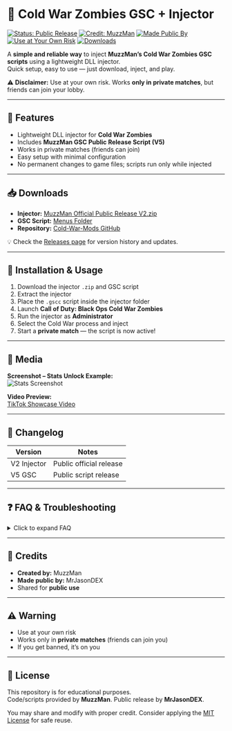 # 🧟 Cold War Zombies GSC + Injector

[![Status: Public Release](https://img.shields.io/badge/Status-Public%20Release-green)]()
[![Credit: MuzzMan](https://img.shields.io/badge/Credit-MuzzMan-blue)]()
[![Made Public By](https://img.shields.io/badge/Made%20Public%20By-MrJasonDEX-purple)]()
[![Use at Your Own Risk](https://img.shields.io/badge/Use%20at%20your%20own%20risk-red)]()
[![Downloads](https://img.shields.io/github/downloads/MrJasonDEX/Cold-War-Mods/total?label=Repo%20Downloads)]()

A **simple and reliable way** to inject **MuzzMan’s Cold War Zombies GSC scripts** using a lightweight DLL injector.  
Quick setup, easy to use — just download, inject, and play.  

⚠️ **Disclaimer:** Use at your own risk. Works **only in private matches**, but friends can join your lobby.

---

## 📖 Features
- Lightweight DLL injector for **Cold War Zombies**  
- Includes **MuzzMan GSC Public Release Script (V5)**  
- Works in private matches (friends can join)  
- Easy setup with minimal configuration  
- No permanent changes to game files; scripts run only while injected  

---

## 📥 Downloads
- **Injector:** [MuzzMan Official Public Release V2.zip](https://github.com/MrJasonDEX/Cold-War-Mods/blob/main/MuzzMan%20Official%20Public%20Official%20Release%20V2.zip)  
- **GSC Script:** [Menus Folder](https://github.com/MrJasonDEX/Cold-War-Mods/tree/main/PC%20Menus)  
- **Repository:** [Cold-War-Mods GitHub](https://github.com/MrJasonDEX/Cold-War-Mods)  

💡 Check the [Releases page](../../releases) for version history and updates.

---

## 🚀 Installation & Usage
1. Download the injector `.zip` and GSC script  
2. Extract the injector  
3. Place the `.gscc` script inside the injector folder  
4. Launch **Call of Duty: Black Ops Cold War Zombies**  
5. Run the injector as **Administrator**  
6. Select the Cold War process and inject  
7. Start a **private match** — the script is now active!  

---

## 📸 Media
**Screenshot – Stats Unlock Example:**  
![Stats Screenshot](https://mods.is-ne.at/7g5b8PtNe)

**Video Preview:**  
[TikTok Showcase Video](https://vm.tiktok.com/ZNd4R91Ph/)  

---

## 📌 Changelog

| Version | Notes |
|---------|-------|
| V2 Injector | Public official release |
| V5 GSC     | Public script release |

---

## ❓ FAQ & Troubleshooting

<details>
<summary>Click to expand FAQ</summary>

**Q: Injector crashes on launch?**  
A: Run as Administrator and whitelist from antivirus  

**Q: Script doesn’t load?**  
A: Confirm the `.gscc` file is in the injector folder  

**Q: Can I use this in public lobbies?**  
A: No. Works only in private matches (friends can join your lobby)  

</details>

---

## 🙌 Credits
- **Created by:** MuzzMan  
- **Made public by:** MrJasonDEX  
- Shared for **public use**  

---

## ⚠️ Warning
- Use at your own risk  
- Works only in **private matches** (friends can join you)  
- If you get banned, it’s on you  

---

## 📜 License
This repository is for educational purposes.  
Code/scripts provided by **MuzzMan**. Public release by **MrJasonDEX**.  

You may share and modify with proper credit. Consider applying the [MIT License](https://opensource.org/licenses/MIT) for safe reuse.
